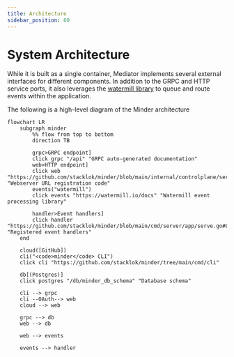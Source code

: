 ```yaml
---
title: Architecture
sidebar_position: 60
---
```


# System Architecture

While it is built as a single container, Mediator implements several external
interfaces for different components. In addition to the GRPC and HTTP service
ports, it also leverages the [watermill library](https://watermill.io) to queue
and route events within the application.

The following is a high-level diagram of the Minder architecture

```mermaid
flowchart LR
    subgraph minder
        %% flow from top to bottom
        direction TB

        grpc>GRPC endpoint]
        click grpc "/api" "GRPC auto-generated documentation"
        web>HTTP endpoint]
        click web "https://github.com/stacklok/minder/blob/main/internal/controlplane/server.go#L210" "Webserver URL registration code"
        events("watermill")
        click events "https://watermill.io/docs" "Watermill event processing library"

        handler>Event handlers]
        click handler "https://github.com/stacklok/minder/blob/main/cmd/server/app/serve.go#L69" "Registered event handlers"
    end

    cloud([GitHub])
    cli("<code>minder</code> CLI")
    click cli "https://github.com/stacklok/minder/tree/main/cmd/cli"

    db[(Postgres)]
    click postgres "/db/minder_db_schema" "Database schema"

    cli --> grpc
    cli --OAuth--> web
    cloud --> web

    grpc --> db
    web --> db

    web --> events

    events --> handler
```
